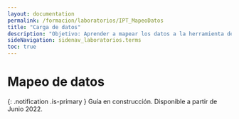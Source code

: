 ```yaml
---
layout: documentation
permalink: /formacion/laboratorios/IPT_MapeoDatos
title: "Carga de datos"
description: "Objetivo: Aprender a mapear los datos a la herramienta de publicación IPT."
sideNavigation: sidenav_laboratorios.terms
toc: true
---
```



# Mapeo de datos

{: .notification .is-primary }
Guía en construcción. Disponible a partir de Junio 2022.
